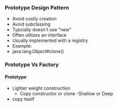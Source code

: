 ### Prototype Design Pattern

- Avoid costly creation
- Avoid subclassing
- Typcially doesn't use "new"
- Often utilizes an interface
- Usually implemented with a registry
- Example:
- java.lang.Object#clone()



### Prototype Vs Factory

#### Prototype 

- Lighter weight construction
  - Copy constructor or clone
-Shallow or Deep
- copy itself